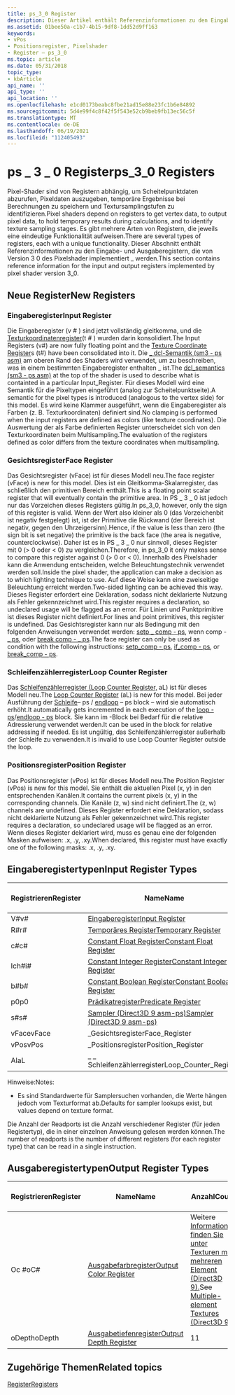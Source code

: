 ```yaml
---
title: ps_3_0 Register
description: Dieser Artikel enthält Referenzinformationen zu den Eingabe- und Ausgaberegistern, die von der Pixelshaderversion 3_0 implementiert werden.
ms.assetid: 01bee50a-c1b7-4b15-9df8-1dd52d9ff163
keywords:
- vPos
- Positionsregister, Pixelshader
- Register – ps_3_0
ms.topic: article
ms.date: 05/31/2018
topic_type:
- kbArticle
api_name: ''
api_type: ''
api_location: ''
ms.openlocfilehash: e1cd0173beabc8fbe21ad15e88e23fc1b6e84892
ms.sourcegitcommit: 5d4e99f4c8f42f5f543e52cb9beb9fb13ec56c5f
ms.translationtype: MT
ms.contentlocale: de-DE
ms.lasthandoff: 06/19/2021
ms.locfileid: "112405493"
---
```

# <a name="ps_3_0-registers"></a><span data-ttu-id="69042-106">ps \_ 3 \_ 0 Register</span><span class="sxs-lookup"><span data-stu-id="69042-106">ps\_3\_0 Registers</span></span>

<span data-ttu-id="69042-107">Pixel-Shader sind von Registern abhängig, um Scheitelpunktdaten abzurufen, Pixeldaten auszugeben, temporäre Ergebnisse bei Berechnungen zu speichern und Textursamplingstufen zu identifizieren.</span><span class="sxs-lookup"><span data-stu-id="69042-107">Pixel shaders depend on registers to get vertex data, to output pixel data, to hold temporary results during calculations, and to identify texture sampling stages.</span></span> <span data-ttu-id="69042-108">Es gibt mehrere Arten von Registern, die jeweils eine eindeutige Funktionalität aufweisen.</span><span class="sxs-lookup"><span data-stu-id="69042-108">There are several types of registers, each with a unique functionality.</span></span> <span data-ttu-id="69042-109">Dieser Abschnitt enthält Referenzinformationen zu den Eingabe- und Ausgaberegistern, die von Version 3 0 des Pixelshader implementiert \_ werden.</span><span class="sxs-lookup"><span data-stu-id="69042-109">This section contains reference information for the input and output registers implemented by pixel shader version 3\_0.</span></span>

## <a name="new-registers"></a><span data-ttu-id="69042-110">Neue Register</span><span class="sxs-lookup"><span data-stu-id="69042-110">New Registers</span></span>

### <a name="input-register"></a><span data-ttu-id="69042-111">Eingaberegister</span><span class="sxs-lookup"><span data-stu-id="69042-111">Input Register</span></span>

<span data-ttu-id="69042-112">Die Eingaberegister (v \# ) sind jetzt vollständig gleitkomma, und die [Texturkoordinatenregister](dx9-graphics-reference-asm-ps-registers-texture-coordinate.md)(t \# ) wurden darin konsolidiert.</span><span class="sxs-lookup"><span data-stu-id="69042-112">The Input Registers (v\#) are now fully floating point and the [Texture Coordinate Register](dx9-graphics-reference-asm-ps-registers-texture-coordinate.md)s (t\#) have been consolidated into it.</span></span> <span data-ttu-id="69042-113">Die [ \_ dcl-Semantik (sm3 - ps asm)](dcl-usage---ps.md) am oberen Rand des Shaders wird verwendet, um zu beschreiben, was in einem bestimmten Eingaberegister enthalten \_ ist.</span><span class="sxs-lookup"><span data-stu-id="69042-113">The [dcl\_semantics (sm3 - ps asm)](dcl-usage---ps.md) at the top of the shader is used to describe what is containted in a particular Input\_Register.</span></span> <span data-ttu-id="69042-114">Für dieses Modell wird eine Semantik für die Pixeltypen eingeführt (analog zur Scheitelpunktseite).</span><span class="sxs-lookup"><span data-stu-id="69042-114">A semantic for the pixel types is introduced (analogous to the vertex side) for this model.</span></span> <span data-ttu-id="69042-115">Es wird keine Klammer ausgeführt, wenn die Eingaberegister als Farben (z. B. Texturkoordinaten) definiert sind.</span><span class="sxs-lookup"><span data-stu-id="69042-115">No clamping is performed when the input registers are defined as colors (like texture coordinates).</span></span> <span data-ttu-id="69042-116">Die Auswertung der als Farbe definierten Register unterscheidet sich von den Texturkoordinaten beim Multisampling.</span><span class="sxs-lookup"><span data-stu-id="69042-116">The evaluation of the registers defined as color differs from the texture coordinates when multisampling.</span></span>

### <a name="face-register"></a><span data-ttu-id="69042-117">Gesichtsregister</span><span class="sxs-lookup"><span data-stu-id="69042-117">Face Register</span></span>

<span data-ttu-id="69042-118">Das Gesichtsregister (vFace) ist für dieses Modell neu.</span><span class="sxs-lookup"><span data-stu-id="69042-118">The face register (vFace) is new for this model.</span></span> <span data-ttu-id="69042-119">Dies ist ein Gleitkomma-Skalarregister, das schließlich den primitiven Bereich enthält.</span><span class="sxs-lookup"><span data-stu-id="69042-119">This is a floating point scalar register that will eventually contain the primitive area.</span></span> <span data-ttu-id="69042-120">In PS \_ 3 \_ 0 ist jedoch nur das Vorzeichen dieses Registers gültig.</span><span class="sxs-lookup"><span data-stu-id="69042-120">In ps\_3\_0, however, only the sign of this register is valid.</span></span> <span data-ttu-id="69042-121">Wenn der Wert also kleiner als 0 (das Vorzeichenbit ist negativ festgelegt) ist, ist der Primitive die Rückwand (der Bereich ist negativ, gegen den Uhrzeigersinn).</span><span class="sxs-lookup"><span data-stu-id="69042-121">Hence, if the value is less than zero (the sign bit is set negative) the primitive is the back face (the area is negative, counterclockwise).</span></span> <span data-ttu-id="69042-122">Daher ist es in PS \_ 3 \_ 0 nur sinnvoll, dieses Register mit 0 (> 0 oder < 0) zu vergleichen.</span><span class="sxs-lookup"><span data-stu-id="69042-122">Therefore, in ps\_3\_0 it only makes sense to compare this register against 0 (> 0 or < 0).</span></span> <span data-ttu-id="69042-123">Innerhalb des Pixelshader kann die Anwendung entscheiden, welche Beleuchtungstechnik verwendet werden soll.</span><span class="sxs-lookup"><span data-stu-id="69042-123">Inside the pixel shader, the application can make a decision as to which lighting technique to use.</span></span> <span data-ttu-id="69042-124">Auf diese Weise kann eine zweiseitige Beleuchtung erreicht werden.</span><span class="sxs-lookup"><span data-stu-id="69042-124">Two-sided lighting can be achieved this way.</span></span> <span data-ttu-id="69042-125">Dieses Register erfordert eine Deklaration, sodass nicht deklarierte Nutzung als Fehler gekennzeichnet wird.</span><span class="sxs-lookup"><span data-stu-id="69042-125">This register requires a declaration, so undeclared usage will be flagged as an error.</span></span> <span data-ttu-id="69042-126">Für Linien und Punktprimitive ist dieses Register nicht definiert.</span><span class="sxs-lookup"><span data-stu-id="69042-126">For lines and point primitives, this register is undefined.</span></span> <span data-ttu-id="69042-127">Das Gesichtsregister kann nur als Bedingung mit den folgenden Anweisungen verwendet werden: [setp \_ comp - ps](setp-comp---ps.md), wenn comp - [ \_ ps](if-comp---ps.md), oder [break comp - \_ ps](break-comp---ps.md).</span><span class="sxs-lookup"><span data-stu-id="69042-127">The face register can only be used as condition with the following instructions: [setp\_comp - ps](setp-comp---ps.md), [if\_comp - ps](if-comp---ps.md), or [break\_comp - ps](break-comp---ps.md).</span></span>

### <a name="loop-counter-register"></a><span data-ttu-id="69042-128">Schleifenzählerregister</span><span class="sxs-lookup"><span data-stu-id="69042-128">Loop Counter Register</span></span>

<span data-ttu-id="69042-129">Das [Schleifenzählerregister (Loop Counter Register,](dx9-graphics-reference-asm-ps-registers-loop-counter.md) aL) ist für dieses Modell neu.</span><span class="sxs-lookup"><span data-stu-id="69042-129">The [Loop Counter Register](dx9-graphics-reference-asm-ps-registers-loop-counter.md) (aL) is new for this model.</span></span> <span data-ttu-id="69042-130">Bei jeder Ausführung der [Schleife](loop---ps.md)– ps / [endloop](endloop---ps.md) – ps block – wird sie automatisch erhöht.</span><span class="sxs-lookup"><span data-stu-id="69042-130">It automatically gets incremented in each execution of the [loop - ps](loop---ps.md)/[endloop - ps](endloop---ps.md) block.</span></span> <span data-ttu-id="69042-131">Sie kann im -Block bei Bedarf für die relative Adressierung verwendet werden.</span><span class="sxs-lookup"><span data-stu-id="69042-131">It can be used in the block for relative addressing if needed.</span></span> <span data-ttu-id="69042-132">Es ist ungültig, das Schleifenzählerregister außerhalb der Schleife zu verwenden.</span><span class="sxs-lookup"><span data-stu-id="69042-132">It is invalid to use Loop Counter Register outside the loop.</span></span>

### <a name="position-register"></a><span data-ttu-id="69042-133">Positionsregister</span><span class="sxs-lookup"><span data-stu-id="69042-133">Position Register</span></span>

<span data-ttu-id="69042-134">Das Positionsregister (vPos) ist für dieses Modell neu.</span><span class="sxs-lookup"><span data-stu-id="69042-134">The Position Register (vPos) is new for this model.</span></span> <span data-ttu-id="69042-135">Sie enthält die aktuellen Pixel (x, y) in den entsprechenden Kanälen.</span><span class="sxs-lookup"><span data-stu-id="69042-135">It contains the current pixels (x, y) in the corresponding channels.</span></span> <span data-ttu-id="69042-136">Die Kanäle (z, w) sind nicht definiert.</span><span class="sxs-lookup"><span data-stu-id="69042-136">The (z, w) channels are undefined.</span></span> <span data-ttu-id="69042-137">Dieses Register erfordert eine Deklaration, sodass nicht deklarierte Nutzung als Fehler gekennzeichnet wird.</span><span class="sxs-lookup"><span data-stu-id="69042-137">This register requires a declaration, so undeclared usage will be flagged as an error.</span></span> <span data-ttu-id="69042-138">Wenn dieses Register deklariert wird, muss es genau eine der folgenden Masken aufweisen: .x, .y, .xy.</span><span class="sxs-lookup"><span data-stu-id="69042-138">When declared, this register must have exactly one of the following masks: .x, .y, .xy.</span></span>

## <a name="input-register-types"></a><span data-ttu-id="69042-139">Eingaberegistertypen</span><span class="sxs-lookup"><span data-stu-id="69042-139">Input Register Types</span></span>



| <span data-ttu-id="69042-140">Registrieren</span><span class="sxs-lookup"><span data-stu-id="69042-140">Register</span></span> | <span data-ttu-id="69042-141">Name</span><span class="sxs-lookup"><span data-stu-id="69042-141">Name</span></span>                                                                                      | <span data-ttu-id="69042-142">Anzahl</span><span class="sxs-lookup"><span data-stu-id="69042-142">Count</span></span> | <span data-ttu-id="69042-143">R/W</span><span class="sxs-lookup"><span data-stu-id="69042-143">R/W</span></span> | <span data-ttu-id="69042-144">\# Leseports</span><span class="sxs-lookup"><span data-stu-id="69042-144">\# Read ports</span></span> | <span data-ttu-id="69042-145">\# Lese-/Inst-Lesefunktionen</span><span class="sxs-lookup"><span data-stu-id="69042-145">\# Reads/inst</span></span> | <span data-ttu-id="69042-146">Dimension</span><span class="sxs-lookup"><span data-stu-id="69042-146">Dimension</span></span> | <span data-ttu-id="69042-147">RelAddr</span><span class="sxs-lookup"><span data-stu-id="69042-147">RelAddr</span></span> | <span data-ttu-id="69042-148">Standardeinstellungen</span><span class="sxs-lookup"><span data-stu-id="69042-148">Defaults</span></span>   | <span data-ttu-id="69042-149">Erfordert DCL</span><span class="sxs-lookup"><span data-stu-id="69042-149">Requires DCL</span></span> |
|----------|-------------------------------------------------------------------------------------------|-------|-----|---------------|---------------|-----------|---------|------------|--------------|
| <span data-ttu-id="69042-150">V\#</span><span class="sxs-lookup"><span data-stu-id="69042-150">v\#</span></span>      | [<span data-ttu-id="69042-151">Eingaberegister</span><span class="sxs-lookup"><span data-stu-id="69042-151">Input Register</span></span>](dx9-graphics-reference-asm-ps-registers-input-color.md)                 | <span data-ttu-id="69042-152">10</span><span class="sxs-lookup"><span data-stu-id="69042-152">10</span></span>    | <span data-ttu-id="69042-153">R</span><span class="sxs-lookup"><span data-stu-id="69042-153">R</span></span>   | <span data-ttu-id="69042-154">1</span><span class="sxs-lookup"><span data-stu-id="69042-154">1</span></span>             | <span data-ttu-id="69042-155">Unbegrenzt</span><span class="sxs-lookup"><span data-stu-id="69042-155">Unlimited</span></span>     | <span data-ttu-id="69042-156">4</span><span class="sxs-lookup"><span data-stu-id="69042-156">4</span></span>         | <span data-ttu-id="69042-157">Al</span><span class="sxs-lookup"><span data-stu-id="69042-157">aL</span></span>      | <span data-ttu-id="69042-158">Keine</span><span class="sxs-lookup"><span data-stu-id="69042-158">None</span></span>       | <span data-ttu-id="69042-159">Ja</span><span class="sxs-lookup"><span data-stu-id="69042-159">Yes</span></span>          |
| <span data-ttu-id="69042-160">R\#</span><span class="sxs-lookup"><span data-stu-id="69042-160">r\#</span></span>      | [<span data-ttu-id="69042-161">Temporäres Register</span><span class="sxs-lookup"><span data-stu-id="69042-161">Temporary Register</span></span>](dx9-graphics-reference-asm-ps-registers-temporary.md)               | <span data-ttu-id="69042-162">32</span><span class="sxs-lookup"><span data-stu-id="69042-162">32</span></span>    | <span data-ttu-id="69042-163">R/W</span><span class="sxs-lookup"><span data-stu-id="69042-163">R/W</span></span> | <span data-ttu-id="69042-164">3</span><span class="sxs-lookup"><span data-stu-id="69042-164">3</span></span>             | <span data-ttu-id="69042-165">Unbegrenzt</span><span class="sxs-lookup"><span data-stu-id="69042-165">Unlimited</span></span>     | <span data-ttu-id="69042-166">4</span><span class="sxs-lookup"><span data-stu-id="69042-166">4</span></span>         | <span data-ttu-id="69042-167">Nein</span><span class="sxs-lookup"><span data-stu-id="69042-167">No</span></span>      | <span data-ttu-id="69042-168">Keine</span><span class="sxs-lookup"><span data-stu-id="69042-168">None</span></span>       | <span data-ttu-id="69042-169">Nein</span><span class="sxs-lookup"><span data-stu-id="69042-169">No</span></span>           |
| <span data-ttu-id="69042-170">c\#</span><span class="sxs-lookup"><span data-stu-id="69042-170">c\#</span></span>      | [<span data-ttu-id="69042-171">Constant Float Register</span><span class="sxs-lookup"><span data-stu-id="69042-171">Constant Float Register</span></span>](dx9-graphics-reference-asm-ps-registers-constant-float.md)     | <span data-ttu-id="69042-172">224</span><span class="sxs-lookup"><span data-stu-id="69042-172">224</span></span>   | <span data-ttu-id="69042-173">R</span><span class="sxs-lookup"><span data-stu-id="69042-173">R</span></span>   | <span data-ttu-id="69042-174">1</span><span class="sxs-lookup"><span data-stu-id="69042-174">1</span></span>             | <span data-ttu-id="69042-175">Unbegrenzt</span><span class="sxs-lookup"><span data-stu-id="69042-175">Unlimited</span></span>     | <span data-ttu-id="69042-176">4</span><span class="sxs-lookup"><span data-stu-id="69042-176">4</span></span>         | <span data-ttu-id="69042-177">Nein</span><span class="sxs-lookup"><span data-stu-id="69042-177">No</span></span>      | <span data-ttu-id="69042-178">0000</span><span class="sxs-lookup"><span data-stu-id="69042-178">0000</span></span>       | <span data-ttu-id="69042-179">Nein</span><span class="sxs-lookup"><span data-stu-id="69042-179">No</span></span>           |
| <span data-ttu-id="69042-180">Ich\#</span><span class="sxs-lookup"><span data-stu-id="69042-180">i\#</span></span>      | [<span data-ttu-id="69042-181">Constant Integer Register</span><span class="sxs-lookup"><span data-stu-id="69042-181">Constant Integer Register</span></span>](dx9-graphics-reference-asm-ps-registers-constant-integer.md) | <span data-ttu-id="69042-182">16</span><span class="sxs-lookup"><span data-stu-id="69042-182">16</span></span>    | <span data-ttu-id="69042-183">R</span><span class="sxs-lookup"><span data-stu-id="69042-183">R</span></span>   | <span data-ttu-id="69042-184">1</span><span class="sxs-lookup"><span data-stu-id="69042-184">1</span></span>             | <span data-ttu-id="69042-185">1</span><span class="sxs-lookup"><span data-stu-id="69042-185">1</span></span>             | <span data-ttu-id="69042-186">4</span><span class="sxs-lookup"><span data-stu-id="69042-186">4</span></span>         | <span data-ttu-id="69042-187">Nein</span><span class="sxs-lookup"><span data-stu-id="69042-187">No</span></span>      | <span data-ttu-id="69042-188">0000</span><span class="sxs-lookup"><span data-stu-id="69042-188">0000</span></span>       | <span data-ttu-id="69042-189">Nein</span><span class="sxs-lookup"><span data-stu-id="69042-189">No</span></span>           |
| <span data-ttu-id="69042-190">b\#</span><span class="sxs-lookup"><span data-stu-id="69042-190">b\#</span></span>      | [<span data-ttu-id="69042-191">Constant Boolean Register</span><span class="sxs-lookup"><span data-stu-id="69042-191">Constant Boolean Register</span></span>](dx9-graphics-reference-asm-ps-registers-constant-boolean.md) | <span data-ttu-id="69042-192">16</span><span class="sxs-lookup"><span data-stu-id="69042-192">16</span></span>    | <span data-ttu-id="69042-193">R</span><span class="sxs-lookup"><span data-stu-id="69042-193">R</span></span>   | <span data-ttu-id="69042-194">1</span><span class="sxs-lookup"><span data-stu-id="69042-194">1</span></span>             | <span data-ttu-id="69042-195">1</span><span class="sxs-lookup"><span data-stu-id="69042-195">1</span></span>             | <span data-ttu-id="69042-196">1</span><span class="sxs-lookup"><span data-stu-id="69042-196">1</span></span>         | <span data-ttu-id="69042-197">Nein</span><span class="sxs-lookup"><span data-stu-id="69042-197">No</span></span>      | <span data-ttu-id="69042-198">FALSE</span><span class="sxs-lookup"><span data-stu-id="69042-198">FALSE</span></span>      | <span data-ttu-id="69042-199">Nein</span><span class="sxs-lookup"><span data-stu-id="69042-199">No</span></span>           |
| <span data-ttu-id="69042-200">p0</span><span class="sxs-lookup"><span data-stu-id="69042-200">p0</span></span>       | [<span data-ttu-id="69042-201">Prädikatregister</span><span class="sxs-lookup"><span data-stu-id="69042-201">Predicate Register</span></span>](dx9-graphics-reference-asm-ps-registers-predicate.md)               | <span data-ttu-id="69042-202">1</span><span class="sxs-lookup"><span data-stu-id="69042-202">1</span></span>     | <span data-ttu-id="69042-203">R</span><span class="sxs-lookup"><span data-stu-id="69042-203">R</span></span>   | <span data-ttu-id="69042-204">1</span><span class="sxs-lookup"><span data-stu-id="69042-204">1</span></span>             | <span data-ttu-id="69042-205">1</span><span class="sxs-lookup"><span data-stu-id="69042-205">1</span></span>             | <span data-ttu-id="69042-206">1</span><span class="sxs-lookup"><span data-stu-id="69042-206">1</span></span>         | <span data-ttu-id="69042-207">Nein</span><span class="sxs-lookup"><span data-stu-id="69042-207">No</span></span>      | <span data-ttu-id="69042-208">Keine</span><span class="sxs-lookup"><span data-stu-id="69042-208">None</span></span>       | <span data-ttu-id="69042-209">Nein</span><span class="sxs-lookup"><span data-stu-id="69042-209">No</span></span>           |
| <span data-ttu-id="69042-210">s\#</span><span class="sxs-lookup"><span data-stu-id="69042-210">s\#</span></span>      | [<span data-ttu-id="69042-211">Sampler (Direct3D 9 asm-ps)</span><span class="sxs-lookup"><span data-stu-id="69042-211">Sampler (Direct3D 9 asm-ps)</span></span>](dx9-graphics-reference-asm-ps-registers-sampler.md)        | <span data-ttu-id="69042-212">16</span><span class="sxs-lookup"><span data-stu-id="69042-212">16</span></span>    | <span data-ttu-id="69042-213">R</span><span class="sxs-lookup"><span data-stu-id="69042-213">R</span></span>   | <span data-ttu-id="69042-214">1</span><span class="sxs-lookup"><span data-stu-id="69042-214">1</span></span>             | <span data-ttu-id="69042-215">1</span><span class="sxs-lookup"><span data-stu-id="69042-215">1</span></span>             | <span data-ttu-id="69042-216">4</span><span class="sxs-lookup"><span data-stu-id="69042-216">4</span></span>         | <span data-ttu-id="69042-217">Nein</span><span class="sxs-lookup"><span data-stu-id="69042-217">No</span></span>      | <span data-ttu-id="69042-218">Siehe Hinweis 1</span><span class="sxs-lookup"><span data-stu-id="69042-218">See note 1</span></span> | <span data-ttu-id="69042-219">Ja</span><span class="sxs-lookup"><span data-stu-id="69042-219">Yes</span></span>          |
| <span data-ttu-id="69042-220">vFace</span><span class="sxs-lookup"><span data-stu-id="69042-220">vFace</span></span>    | <span data-ttu-id="69042-221">\_Gesichtsregister</span><span class="sxs-lookup"><span data-stu-id="69042-221">Face\_Register</span></span>                                                                            | <span data-ttu-id="69042-222">1</span><span class="sxs-lookup"><span data-stu-id="69042-222">1</span></span>     | <span data-ttu-id="69042-223">R</span><span class="sxs-lookup"><span data-stu-id="69042-223">R</span></span>   | <span data-ttu-id="69042-224">1</span><span class="sxs-lookup"><span data-stu-id="69042-224">1</span></span>             | <span data-ttu-id="69042-225">Unbegrenzt</span><span class="sxs-lookup"><span data-stu-id="69042-225">Unlimited</span></span>     | <span data-ttu-id="69042-226">1</span><span class="sxs-lookup"><span data-stu-id="69042-226">1</span></span>         | <span data-ttu-id="69042-227">Nein</span><span class="sxs-lookup"><span data-stu-id="69042-227">No</span></span>      | <span data-ttu-id="69042-228">Keine</span><span class="sxs-lookup"><span data-stu-id="69042-228">None</span></span>       | <span data-ttu-id="69042-229">Ja</span><span class="sxs-lookup"><span data-stu-id="69042-229">Yes</span></span>          |
| <span data-ttu-id="69042-230">vPos</span><span class="sxs-lookup"><span data-stu-id="69042-230">vPos</span></span>     | <span data-ttu-id="69042-231">\_Positionsregister</span><span class="sxs-lookup"><span data-stu-id="69042-231">Position\_Register</span></span>                                                                        | <span data-ttu-id="69042-232">1</span><span class="sxs-lookup"><span data-stu-id="69042-232">1</span></span>     | <span data-ttu-id="69042-233">R</span><span class="sxs-lookup"><span data-stu-id="69042-233">R</span></span>   | <span data-ttu-id="69042-234">1</span><span class="sxs-lookup"><span data-stu-id="69042-234">1</span></span>             | <span data-ttu-id="69042-235">Unbegrenzt</span><span class="sxs-lookup"><span data-stu-id="69042-235">Unlimited</span></span>     | <span data-ttu-id="69042-236">4</span><span class="sxs-lookup"><span data-stu-id="69042-236">4</span></span>         | <span data-ttu-id="69042-237">Nein</span><span class="sxs-lookup"><span data-stu-id="69042-237">No</span></span>      | <span data-ttu-id="69042-238">Keine</span><span class="sxs-lookup"><span data-stu-id="69042-238">None</span></span>       | <span data-ttu-id="69042-239">Ja</span><span class="sxs-lookup"><span data-stu-id="69042-239">Yes</span></span>          |
| <span data-ttu-id="69042-240">Al</span><span class="sxs-lookup"><span data-stu-id="69042-240">aL</span></span>       | <span data-ttu-id="69042-241">\_ \_ Schleifenzählerregister</span><span class="sxs-lookup"><span data-stu-id="69042-241">Loop\_Counter\_Register</span></span>                                                                   | <span data-ttu-id="69042-242">1</span><span class="sxs-lookup"><span data-stu-id="69042-242">1</span></span>     | <span data-ttu-id="69042-243">R</span><span class="sxs-lookup"><span data-stu-id="69042-243">R</span></span>   | <span data-ttu-id="69042-244">1</span><span class="sxs-lookup"><span data-stu-id="69042-244">1</span></span>             | <span data-ttu-id="69042-245">Unbegrenzt</span><span class="sxs-lookup"><span data-stu-id="69042-245">Unlimited</span></span>     | <span data-ttu-id="69042-246">1</span><span class="sxs-lookup"><span data-stu-id="69042-246">1</span></span>         | <span data-ttu-id="69042-247">–</span><span class="sxs-lookup"><span data-stu-id="69042-247">n/a</span></span>     | <span data-ttu-id="69042-248">Keine</span><span class="sxs-lookup"><span data-stu-id="69042-248">None</span></span>       | <span data-ttu-id="69042-249">Nein</span><span class="sxs-lookup"><span data-stu-id="69042-249">No</span></span>           |



 

<span data-ttu-id="69042-250">Hinweise:</span><span class="sxs-lookup"><span data-stu-id="69042-250">Notes:</span></span>

-   <span data-ttu-id="69042-251">Es sind Standardwerte für Samplersuchen vorhanden, die Werte hängen jedoch vom Texturformat ab.</span><span class="sxs-lookup"><span data-stu-id="69042-251">Defaults for sampler lookups exist, but values depend on texture format.</span></span>

<span data-ttu-id="69042-252">Die Anzahl der Readports ist die Anzahl verschiedener Register (für jeden Registertyp), die in einer einzelnen Anweisung gelesen werden können.</span><span class="sxs-lookup"><span data-stu-id="69042-252">The number of readports is the number of different registers (for each register type) that can be read in a single instruction.</span></span>

## <a name="output-register-types"></a><span data-ttu-id="69042-253">Ausgaberegistertypen</span><span class="sxs-lookup"><span data-stu-id="69042-253">Output Register Types</span></span>



| <span data-ttu-id="69042-254">Registrieren</span><span class="sxs-lookup"><span data-stu-id="69042-254">Register</span></span> | <span data-ttu-id="69042-255">Name</span><span class="sxs-lookup"><span data-stu-id="69042-255">Name</span></span>                                                                              | <span data-ttu-id="69042-256">Anzahl</span><span class="sxs-lookup"><span data-stu-id="69042-256">Count</span></span>                                                                             | <span data-ttu-id="69042-257">R/W</span><span class="sxs-lookup"><span data-stu-id="69042-257">R/W</span></span> | <span data-ttu-id="69042-258">Dimension</span><span class="sxs-lookup"><span data-stu-id="69042-258">Dimension</span></span> | <span data-ttu-id="69042-259">RelAddr</span><span class="sxs-lookup"><span data-stu-id="69042-259">RelAddr</span></span> | <span data-ttu-id="69042-260">Standardeinstellungen</span><span class="sxs-lookup"><span data-stu-id="69042-260">Defaults</span></span> | <span data-ttu-id="69042-261">Erfordert DCL</span><span class="sxs-lookup"><span data-stu-id="69042-261">Requires DCL</span></span> |
|----------|-----------------------------------------------------------------------------------|-----------------------------------------------------------------------------------|-----|-----------|---------|----------|--------------|
| <span data-ttu-id="69042-262">Oc #</span><span class="sxs-lookup"><span data-stu-id="69042-262">oC#</span></span>     | [<span data-ttu-id="69042-263">Ausgabefarbregister</span><span class="sxs-lookup"><span data-stu-id="69042-263">Output Color Register</span></span>](dx9-graphics-reference-asm-ps-registers-output-color.md) | <span data-ttu-id="69042-264">Weitere [Informationen finden Sie unter Texturen mit mehreren Element (Direct3D 9).](/windows/desktop/direct3d9/multiple-element-textures)</span><span class="sxs-lookup"><span data-stu-id="69042-264">See [Multiple-element Textures (Direct3D 9)](/windows/desktop/direct3d9/multiple-element-textures)</span></span> | <span data-ttu-id="69042-265">W</span><span class="sxs-lookup"><span data-stu-id="69042-265">W</span></span>   | <span data-ttu-id="69042-266">4</span><span class="sxs-lookup"><span data-stu-id="69042-266">4</span></span>         | <span data-ttu-id="69042-267">Nein</span><span class="sxs-lookup"><span data-stu-id="69042-267">No</span></span>      | <span data-ttu-id="69042-268">Keine</span><span class="sxs-lookup"><span data-stu-id="69042-268">None</span></span>     | <span data-ttu-id="69042-269">Nein</span><span class="sxs-lookup"><span data-stu-id="69042-269">No</span></span>           |
| <span data-ttu-id="69042-270">oDepth</span><span class="sxs-lookup"><span data-stu-id="69042-270">oDepth</span></span>   | [<span data-ttu-id="69042-271">Ausgabetiefenregister</span><span class="sxs-lookup"><span data-stu-id="69042-271">Output Depth Register</span></span>](dx9-graphics-reference-asm-ps-registers-output-depth.md) | <span data-ttu-id="69042-272">1</span><span class="sxs-lookup"><span data-stu-id="69042-272">1</span></span>                                                                                 | <span data-ttu-id="69042-273">W</span><span class="sxs-lookup"><span data-stu-id="69042-273">W</span></span>   | <span data-ttu-id="69042-274">1</span><span class="sxs-lookup"><span data-stu-id="69042-274">1</span></span>         | <span data-ttu-id="69042-275">Nein</span><span class="sxs-lookup"><span data-stu-id="69042-275">No</span></span>      | <span data-ttu-id="69042-276">Keine</span><span class="sxs-lookup"><span data-stu-id="69042-276">None</span></span>     | <span data-ttu-id="69042-277">Nein</span><span class="sxs-lookup"><span data-stu-id="69042-277">No</span></span>           |



 

## <a name="related-topics"></a><span data-ttu-id="69042-278">Zugehörige Themen</span><span class="sxs-lookup"><span data-stu-id="69042-278">Related topics</span></span>

<dl> <dt>

[<span data-ttu-id="69042-279">Register</span><span class="sxs-lookup"><span data-stu-id="69042-279">Registers</span></span>](dx9-graphics-reference-asm-ps-registers.md)
</dt> </dl>

 

 